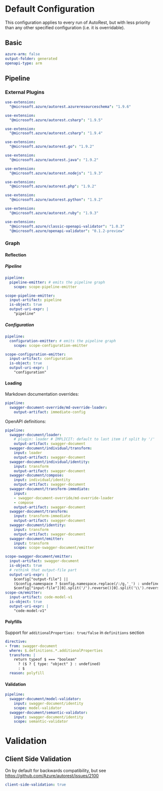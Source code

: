 # Default Configuration

This configuration applies to every run of AutoRest, but with less priority than any other specified configuration (i.e. it is overridable).

## Basic

``` yaml
azure-arm: false
output-folder: generated
openapi-type: arm
```

## Pipeline

### External Plugins

``` yaml $(azureresourceschema)
use-extension:
  "@microsoft.azure/autorest.azureresourceschema": "1.9.6"
```

``` yaml $(csharp)
use-extension:
  "@microsoft.azure/autorest.csharp": "1.9.5"
```

``` yaml $(jsonrpcclient)
use-extension:
  "@microsoft.azure/autorest.csharp": "1.9.4"
```

``` yaml $(go)
use-extension:
  "@microsoft.azure/autorest.go": "1.9.2"
```

``` yaml $(java)
use-extension:
  "@microsoft.azure/autorest.java": "1.9.2"
```

``` yaml $(nodejs)
use-extension:
  "@microsoft.azure/autorest.nodejs": "1.9.3"
```

``` yaml $(php)
use-extension:
  "@microsoft.azure/autorest.php": "1.9.2"
```

``` yaml $(python)
use-extension:
  "@microsoft.azure/autorest.python": "1.9.2"
```

``` yaml $(ruby)
use-extension:
  "@microsoft.azure/autorest.ruby": "1.9.3"
```

``` yaml $(azure-validator)
use-extension:
  "@microsoft.azure/classic-openapi-validator": "1.0.3"
  "@microsoft.azure/openapi-validator": "0.1.2-preview"
```    

### Graph

#### Reflection

##### Pipeline

``` yaml
pipeline:
  pipeline-emitter: # emits the pipeline graph
    scope: scope-pipeline-emitter

scope-pipeline-emitter:
  input-artifact: pipeline
  is-object: true
  output-uri-expr: |
    "pipeline"
```

##### Configuration

``` yaml
pipeline:
  configuration-emitter: # emits the pipeline graph
    scope: scope-configuration-emitter

scope-configuration-emitter:
  input-artifact: configuration
  is-object: true
  output-uri-expr: |
    "configuration"
```

#### Loading

Markdown documentation overrides:

``` yaml
pipeline:
  swagger-document-override/md-override-loader:
    output-artifact: immediate-config
```

OpenAPI definitions:

``` yaml
pipeline:
  swagger-document/loader:
    # plugin: loader # IMPLICIT: default to last item if split by '/'
    output-artifact: swagger-document
  swagger-document/individual/transform:
    input: loader
    output-artifact: swagger-document
  swagger-document/individual/identity:
    input: transform
    output-artifact: swagger-document
  swagger-document/compose:
    input: individual/identity
    output-artifact: swagger-document
  swagger-document/transform-immediate:
    input:
    - swagger-document-override/md-override-loader
    - compose
    output-artifact: swagger-document
  swagger-document/transform:
    input: transform-immediate
    output-artifact: swagger-document
  swagger-document/identity:
    input: transform
    output-artifact: swagger-document
  swagger-document/emitter:
    input: transform
    scope: scope-swagger-document/emitter

scope-swagger-document/emitter:
  input-artifact: swagger-document
  is-object: true
  # rethink that output-file part
  output-uri-expr: |
    $config["output-file"] || 
    ($config.namespace ? $config.namespace.replace(/:/g,'_') : undefined) || 
    $config["input-file"][0].split('/').reverse()[0].split('\\').reverse()[0].replace(/\.json$/, "")
scope-cm/emitter:
  input-artifact: code-model-v1
  is-object: true
  output-uri-expr: |
    "code-model-v1"
```

#### Polyfills

Support for `additionalProperties: true/false` in `definitions` section

``` yaml
directive:
- from: swagger-document
  where: $.definitions.*.additionalProperties
  transform: |
    return typeof $ === "boolean"
      ? ($ ? { type: "object" } : undefined)
      : $
  reason: polyfill
```

#### Validation

``` yaml
pipeline:
  swagger-document/model-validator:
    input: swagger-document/identity
    scope: model-validator
  swagger-document/semantic-validator:
    input: swagger-document/identity
    scope: semantic-validator
```

# Validation

## Client Side Validation

On by default for backwards compatibility, but see https://github.com/Azure/autorest/issues/2100

``` yaml
client-side-validation: true
```
